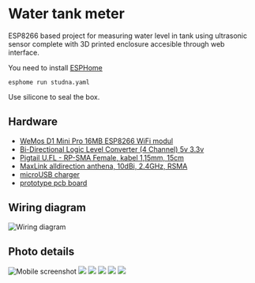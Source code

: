 # Water tank meter

ESP8266 based project for measuring water level in tank using ultrasonic sensor complete with 3D printed enclosure accesible through web interface.


You need to install [ESPHome](https://esphome.io/)
```
esphome run studna.yaml
```
Use silicone to seal the box.

## Hardware
* [WeMos D1 Mini Pro 16MB ESP8266 WiFi modul](https://www.laskakit.cz/wemos-d1-mini-pro--esp8266-wifi-modul/)
* [Bi-Directional Logic Level Converter (4 Channel) 5v 3.3v](https://www.laskakit.cz/4-kanaly-obousmerny-prevodnik-logickych-urovni-5v-a-3-3v/)
* [Pigtail U.FL - RP-SMA Female, kabel 1,15mm, 15cm](https://www.laskakit.cz/pigtail-u-fl-rp-sma-female--kabel-1-13mm--18cm/)
* [MaxLink alldirection anthena, 10dBi, 2.4GHz, RSMA](https://www.suntech.cz/maxlink-vsesmerova-antena-10dbi-2-4ghz-rsma_d152907.html)
* [microUSB charger](https://www.laskakit.cz/napajeci-adapter-sitovy-3a-5v-pro-raspberry-pi-microusb/)
* [prototype pcb board](https://www.laskakit.cz/50x70mm-pcb-prototypova-deska/)

## Wiring diagram

![Wiring diagram](imgs/wiring.png)

## Photo details
![Mobile screenshot](imgs/Screenshot_20241018-131359.jpg)
![](imgs/PXL_20241016_104720761.jpg)
![](imgs/PXL_20241016_104733129.jpg)
![](imgs/PXL_20241016_104703314.jpg)
![](imgs/PXL_20241018_104844465.jpg)
![](imgs/PXL_20241018_104851929.jpg)



